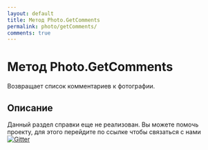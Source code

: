 ```yaml
---
layout: default
title: Метод Photo.GetComments
permalink: photo/getComments/
comments: true
---
```

# Метод Photo.GetComments
Возвращает список комментариев к фотографии.

## Описание
Данный раздел справки еще не реализован. Вы  можете помочь проекту, для этого перейдите по ссылке чтобы связаться с нами [![Gitter](https://badges.gitter.im/Join%20Chat.svg)](https://gitter.im/vknet/vk?utm_source=badge&utm_medium=badge&utm_campaign=pr-badge)

